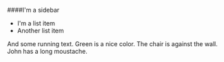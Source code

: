 ####I'm a sidebar

* I'm a list item
* Another list item

And some running text. Green is a nice color. The chair is against the wall. John has a long moustache.

